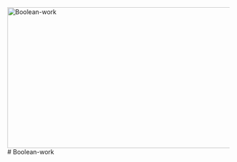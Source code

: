<img src="https://socialify.git.ci/SANEH2015/Boolean-work/image?language=1&owner=1&name=1&stargazers=1&theme=Light" alt="Boolean-work" width="640" height="320" />
# Boolean-work

